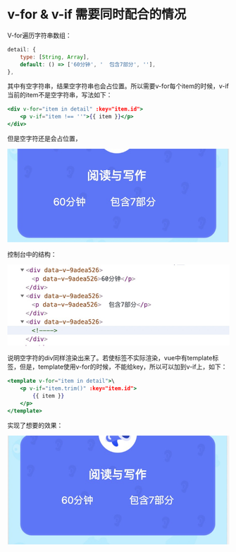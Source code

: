 # v-for & v-if 需要同时配合的情况

V-for遍历字符串数组：

```jsx
detail: {
    type: [String, Array],
    default: () => ['60分钟', '  包含7部分', ''],
},
```

 其中有空字符串，结果空字符串也会占位置。所以需要v-for每个item的时候，v-if当前的item不是空字符串，写法如下：

```jsx
<div v-for="item in detail" :key="item.id">
    <p v-if="item !== ''">{{ item }}</p>
</div>
```

但是空字符还是会占位置，

![v-for%20&%20v-if%20%E9%9C%80%E8%A6%81%E5%90%8C%E6%97%B6%E9%85%8D%E5%90%88%E7%9A%84%E6%83%85%E5%86%B5%201d6dc573b05348ee8caaad435284f581/Untitled.png](v-for%20&%20v-if%20%E9%9C%80%E8%A6%81%E5%90%8C%E6%97%B6%E9%85%8D%E5%90%88%E7%9A%84%E6%83%85%E5%86%B5%201d6dc573b05348ee8caaad435284f581/Untitled.png)

控制台中的结构：

![v-for%20&%20v-if%20%E9%9C%80%E8%A6%81%E5%90%8C%E6%97%B6%E9%85%8D%E5%90%88%E7%9A%84%E6%83%85%E5%86%B5%201d6dc573b05348ee8caaad435284f581/Untitled%201.png](v-for%20&%20v-if%20%E9%9C%80%E8%A6%81%E5%90%8C%E6%97%B6%E9%85%8D%E5%90%88%E7%9A%84%E6%83%85%E5%86%B5%201d6dc573b05348ee8caaad435284f581/Untitled%201.png)

说明空字符的div同样渲染出来了。若使标签不实际渲染，vue中有template标签，但是，template使用v-for的时候，不能给key，所以可以加到v-if上，如下：

```jsx
<template v-for="item in detail">\
    <p v-if="item.trim()" :key="item.id">
        {{ item }}
    </p>
</template>
```

实现了想要的效果：

![v-for%20&%20v-if%20%E9%9C%80%E8%A6%81%E5%90%8C%E6%97%B6%E9%85%8D%E5%90%88%E7%9A%84%E6%83%85%E5%86%B5%201d6dc573b05348ee8caaad435284f581/Untitled%202.png](v-for%20&%20v-if%20%E9%9C%80%E8%A6%81%E5%90%8C%E6%97%B6%E9%85%8D%E5%90%88%E7%9A%84%E6%83%85%E5%86%B5%201d6dc573b05348ee8caaad435284f581/Untitled%202.png)